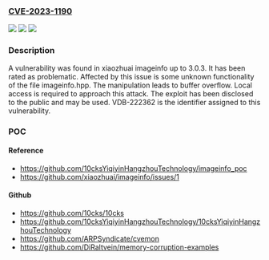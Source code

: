 ### [CVE-2023-1190](https://cve.mitre.org/cgi-bin/cvename.cgi?name=CVE-2023-1190)
![](https://img.shields.io/static/v1?label=Product&message=imageinfo&color=blue)
![](https://img.shields.io/static/v1?label=Version&message=%3D%203.0.0%20&color=brighgreen)
![](https://img.shields.io/static/v1?label=Vulnerability&message=CWE-120%20Buffer%20Overflow&color=brighgreen)

### Description

A vulnerability was found in xiaozhuai imageinfo up to 3.0.3. It has been rated as problematic. Affected by this issue is some unknown functionality of the file imageinfo.hpp. The manipulation leads to buffer overflow. Local access is required to approach this attack. The exploit has been disclosed to the public and may be used. VDB-222362 is the identifier assigned to this vulnerability.

### POC

#### Reference
- https://github.com/10cksYiqiyinHangzhouTechnology/imageinfo_poc
- https://github.com/xiaozhuai/imageinfo/issues/1

#### Github
- https://github.com/10cks/10cks
- https://github.com/10cksYiqiyinHangzhouTechnology/10cksYiqiyinHangzhouTechnology
- https://github.com/ARPSyndicate/cvemon
- https://github.com/DiRaltvein/memory-corruption-examples

